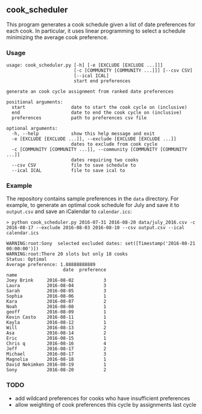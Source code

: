 ## cook_scheduler
This program generates a cook schedule given a list of date preferences for each cook. In particular, it uses linear programming to select a schedule minimizing the average cook preference.

### Usage
```
usage: cook_scheduler.py [-h] [-e [EXCLUDE [EXCLUDE ...]]]
                         [-c [COMMUNITY [COMMUNITY ...]]] [--csv CSV]
                         [--ical ICAL]
                         start end preferences

generate an cook cycle assignment from ranked date preferences

positional arguments:
  start                 date to start the cook cycle on (inclusive)
  end                   date to end the cook cycle on (inclusive)
  preferences           path to preferences csv file

optional arguments:
  -h, --help            show this help message and exit
  -e [EXCLUDE [EXCLUDE ...]], --exclude [EXCLUDE [EXCLUDE ...]]
                        dates to exclude from cook cycle
  -c [COMMUNITY [COMMUNITY ...]], --community [COMMUNITY [COMMUNITY ...]]
                        dates requiring two cooks
  --csv CSV             file to save schedule to
  --ical ICAL           file to save ical to
```

### Example
The repository contains sample preferences in the `data` directory. For example, to generate an optimal cook schedule for July and save it to `output.csv` and save an iCalendar to `calendar.ics`:
```
> python cook_scheduler.py 2016-07-31 2016-08-20 data/july_2016.csv -c 2016-08-17 --exclude 2016-08-03 2016-08-10 --csv output.csv --ical calendar.ics

WARNING:root:Sony  selected excluded dates: set([Timestamp('2016-08-21 00:00:00')])
WARNING:root:There 20 slots but only 18 cooks
Status: Optimal
Average preference: 1.88888888889
                     date  preference
name                                 
Joey Brink     2016-08-02           3
Laura          2016-08-04           3
Sarah          2016-08-05           3
Sophia         2016-08-06           1
Kara           2016-08-07           2
Noah           2016-08-08           1
geoff          2016-08-09           1
Kevin Casto    2016-08-11           1
Kayla          2016-08-12           1
Will           2016-08-13           2
Asa            2016-08-14           2
Eric           2016-08-15           1
Chris q        2016-08-16           4
Jeff           2016-08-17           2
Michael        2016-08-17           3
Magnolia       2016-08-18           1
David Nekimken 2016-08-19           1
Sony           2016-08-20           2
```

### TODO
- add wildcard preferences for cooks who have insufficient preferences
- allow weighting of cook preferences this cycle by assignments last cycle
